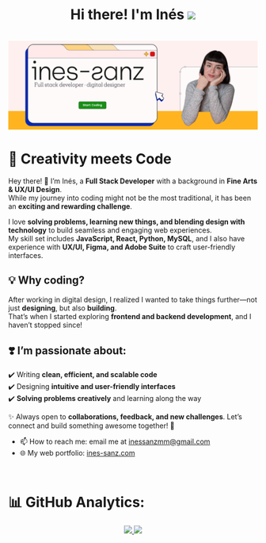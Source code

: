 <h1 align="center"><b>Hi there! I'm Inés </b><img src="https://media.giphy.com/media/hvRJCLFzcasrR4ia7z/giphy.gif" width="35"></h1>
<br>
<img src ="banner-github-01.png" margin-top="35">



<br>


# 🎨 **Creativity meets Code**  
Hey there! 👋 I’m Inés, a **Full Stack Developer** with a background in **Fine Arts & UX/UI Design**.  
While my journey into coding might not be the most traditional, it has been an **exciting and rewarding challenge**.  

I love **solving problems, learning new things, and blending design with technology** to build seamless and engaging web experiences.  
My skill set includes **JavaScript, React, Python, MySQL**, and I also have experience with **UX/UI, Figma, and Adobe Suite** to craft user-friendly interfaces.  

## 💡 Why coding?  
After working in digital design, I realized I wanted to take things further—not just **designing**, but also **building**.  
That’s when I started exploring **frontend and backend development**, and I haven’t stopped since!  

## ❣️ I’m passionate about:  
✔️ Writing **clean, efficient, and scalable code**  
✔️ Designing **intuitive and user-friendly interfaces**  
✔️ **Solving problems creatively** and learning along the way  

✨ Always open to **collaborations, feedback, and new challenges**. Let’s connect and build something awesome together! 🚀  

<ul>
 <li>📫 How to reach me: email me at <a href="mailto:inessanzmm@gmail.com">inessanzmm@gmail.com</a></li>
 <li>🌐 My web portfolio: <a href="https://www.ines-sanz.com/">ines-sanz.com</a></li>
</ul>

<br>

#  📊 GitHub Analytics:
<div align="center" display="flex">
<a href="https://github.com/ArisGuimera">
  <img height="180em" src="https://github-readme-stats-eight-theta.vercel.app/api?username=ines-sanz&show_icons=true&theme=transparent&include_all_commits=true&count_private=true"/>
  <img height="180em" src="https://github-readme-stats-eight-theta.vercel.app/api/top-langs/?username=ines-sanz&layout=compact&langs_count=8&theme=transparent"/>
</a>
</div>


<!--
<!--
<img src ="banner-github-02.png" margin-top="35">
**Ines-sanz/ines-sanz** is a ✨ _special_ ✨ repository because its `README.md` (this file) appears on your GitHub profile.

Here are some ideas to get you started:
-->
